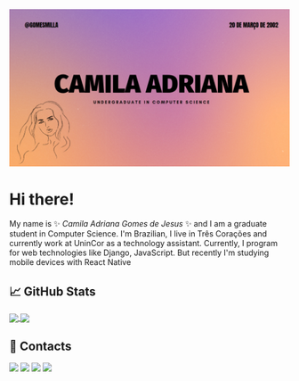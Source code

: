 <img src="GitHub.png">


# Hi there! <img src="https://raw.githubusercontent.com/MartinHeinz/MartinHeinz/master/wave.gif" width="30px" height="5px">

My name is ✨ _Camila Adriana Gomes de Jesus_ ✨ and I am a graduate student in Computer Science. I'm Brazilian, I live in Três Corações and currently work at UninCor as a technology assistant. Currently, I program for web technologies like Django, JavaScript. But recently I'm studying mobile devices with React Native

<!-- 
Here are some ideas to get you started:

- 🔭 I’m currently working on ...
- 🌱 I’m currently learning ...
- 👯 I’m looking to collaborate on ...
- 🤔 I’m looking for help with ...
- 💬 Ask me about ...
- 📫 How to reach me: ...
- 😄 Pronouns: ...
- ⚡ Fun fact: ... -->

## &#x1f4c8; GitHub Stats


<a href="https://github.com/GomesMilla/GomesMilla">
  <img align="center" src="https://github-readme-stats.vercel.app/api?username=GomesMilla&show_icons=true&theme=radical" />
</a>
<a href="https://github.com/GomesMilla/GomesMilla">
  <img align="center" src="https://github-readme-stats.vercel.app/api/top-langs/?username=GomesMilla&show_icons=true&theme=radical&layout=compact&langs_count=8&langs_count=5" />
</a>

## 📱 Contacts


[<img src="https://img.shields.io/badge/twitter-%231DA1F2.svg?&style=for-the-badge&logo=twitter&logoColor=white" />](https://twitter.com/CamilaA58109563) 
[<img src="https://img.shields.io/badge/linkedin-%230077B5.svg?&style=for-the-badge&logo=linkedin&logoColor=white" />](https://www.linkedin.com/in/camila-adriana-gomes-de-jesus-04767b1ba/) 
[<img src = "https://img.shields.io/badge/instagram-%23E4405F.svg?&style=for-the-badge&logo=instagram&logoColor=white">](https://www.instagram.com/gomysmilla) [<img src = "https://img.shields.io/badge/facebook-%231877F2.svg?&style=for-the-badge&logo=facebook&logoColor=white">](https://www.facebook.com/people/Camila-Gomes/100057154180788/)

